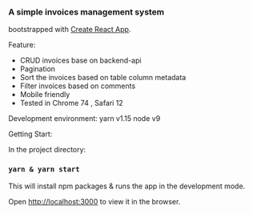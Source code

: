 ### A simple invoices management system

bootstrapped with [Create React App](https://github.com/facebook/create-react-app).

Feature:

- CRUD invoices base on backend-api
- Pagination
- Sort the invoices based on table column metadata
- Filter invoices based on comments
- Mobile friendly
- Tested in Chrome 74 , Safari 12

Development environment:
yarn v1.15
node v9

Getting Start:

In the project directory:

### `yarn & yarn start`

This will install npm packages & runs the app in the development mode.

Open [http://localhost:3000](http://localhost:3000) to view it in the browser.
